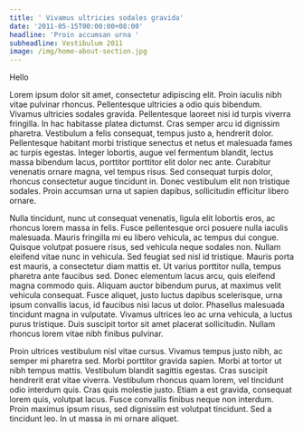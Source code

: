 ```yaml
---
title: ' Vivamus ultricies sodales gravida'
date: '2011-05-15T00:00:00+08:00'
headline: 'Proin accumsan urna '
subheadline: Vestibulum 2011
image: /img/home-about-section.jpg
---
```

Hello

Lorem ipsum dolor sit amet, consectetur adipiscing elit. Proin iaculis nibh vitae pulvinar rhoncus. Pellentesque ultricies a odio quis bibendum. Vivamus ultricies sodales gravida. Pellentesque laoreet nisi id turpis viverra fringilla. In hac habitasse platea dictumst. Cras semper arcu id dignissim pharetra. Vestibulum a felis consequat, tempus justo a, hendrerit dolor. Pellentesque habitant morbi tristique senectus et netus et malesuada fames ac turpis egestas. Integer lobortis, augue vel fermentum blandit, lectus massa bibendum lacus, porttitor porttitor elit dolor nec ante. Curabitur venenatis ornare magna, vel tempus risus. Sed consequat turpis dolor, rhoncus consectetur augue tincidunt in. Donec vestibulum elit non tristique sodales. Proin accumsan urna ut sapien dapibus, sollicitudin efficitur libero ornare.

Nulla tincidunt, nunc ut consequat venenatis, ligula elit lobortis eros, ac rhoncus lorem massa in felis. Fusce pellentesque orci posuere nulla iaculis malesuada. Mauris fringilla mi eu libero vehicula, ac tempus dui congue. Quisque volutpat posuere risus, sed vehicula neque sodales non. Nullam eleifend vitae nunc in vehicula. Sed feugiat sed nisl id tristique. Mauris porta est mauris, a consectetur diam mattis et. Ut varius porttitor nulla, tempus pharetra ante faucibus sed. Donec elementum lacus arcu, quis eleifend magna commodo quis. Aliquam auctor bibendum purus, at maximus velit vehicula consequat. Fusce aliquet, justo luctus dapibus scelerisque, urna ipsum convallis lacus, id faucibus nisi lacus ut dolor. Phasellus malesuada tincidunt magna in vulputate. Vivamus ultrices leo ac urna vehicula, a luctus purus tristique. Duis suscipit tortor sit amet placerat sollicitudin. Nullam rhoncus lorem vitae nibh finibus pulvinar.

Proin ultrices vestibulum nisl vitae cursus. Vivamus tempus justo nibh, ac semper mi pharetra sed. Morbi porttitor gravida sapien. Morbi at tortor ut nibh tempus mattis. Vestibulum blandit sagittis egestas. Cras suscipit hendrerit erat vitae viverra. Vestibulum rhoncus quam lorem, vel tincidunt odio interdum quis. Cras quis molestie justo. Etiam a est gravida, consequat lorem quis, volutpat lacus. Fusce convallis finibus neque non interdum. Proin maximus ipsum risus, sed dignissim est volutpat tincidunt. Sed a tincidunt leo. In ut massa in mi ornare aliquet.

